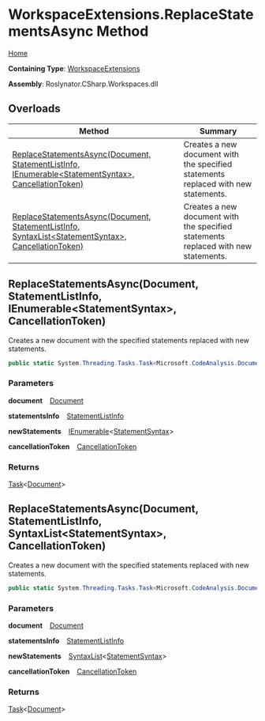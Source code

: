 # WorkspaceExtensions\.ReplaceStatementsAsync Method

[Home](../../../../README.md)

**Containing Type**: [WorkspaceExtensions](../README.md)

**Assembly**: Roslynator\.CSharp\.Workspaces\.dll

## Overloads

| Method | Summary |
| ------ | ------- |
| [ReplaceStatementsAsync(Document, StatementListInfo, IEnumerable\<StatementSyntax\>, CancellationToken)](#1112725449) | Creates a new document with the specified statements replaced with new statements\. |
| [ReplaceStatementsAsync(Document, StatementListInfo, SyntaxList\<StatementSyntax\>, CancellationToken)](#1837521881) | Creates a new document with the specified statements replaced with new statements\. |

<a id="1112725449"></a>

## ReplaceStatementsAsync\(Document, StatementListInfo, IEnumerable\<StatementSyntax\>, CancellationToken\) 

  
Creates a new document with the specified statements replaced with new statements\.

```csharp
public static System.Threading.Tasks.Task<Microsoft.CodeAnalysis.Document> ReplaceStatementsAsync(this Microsoft.CodeAnalysis.Document document, Roslynator.CSharp.Syntax.StatementListInfo statementsInfo, System.Collections.Generic.IEnumerable<Microsoft.CodeAnalysis.CSharp.Syntax.StatementSyntax> newStatements, System.Threading.CancellationToken cancellationToken = default)
```

### Parameters

**document** &ensp; [Document](https://docs.microsoft.com/en-us/dotnet/api/microsoft.codeanalysis.document)

**statementsInfo** &ensp; [StatementListInfo](../../Syntax/StatementListInfo/README.md)

**newStatements** &ensp; [IEnumerable](https://docs.microsoft.com/en-us/dotnet/api/system.collections.generic.ienumerable-1)\<[StatementSyntax](https://docs.microsoft.com/en-us/dotnet/api/microsoft.codeanalysis.csharp.syntax.statementsyntax)\>

**cancellationToken** &ensp; [CancellationToken](https://docs.microsoft.com/en-us/dotnet/api/system.threading.cancellationtoken)

### Returns

[Task](https://docs.microsoft.com/en-us/dotnet/api/system.threading.tasks.task-1)\<[Document](https://docs.microsoft.com/en-us/dotnet/api/microsoft.codeanalysis.document)\>

<a id="1837521881"></a>

## ReplaceStatementsAsync\(Document, StatementListInfo, SyntaxList\<StatementSyntax\>, CancellationToken\) 

  
Creates a new document with the specified statements replaced with new statements\.

```csharp
public static System.Threading.Tasks.Task<Microsoft.CodeAnalysis.Document> ReplaceStatementsAsync(this Microsoft.CodeAnalysis.Document document, Roslynator.CSharp.Syntax.StatementListInfo statementsInfo, Microsoft.CodeAnalysis.SyntaxList<Microsoft.CodeAnalysis.CSharp.Syntax.StatementSyntax> newStatements, System.Threading.CancellationToken cancellationToken = default)
```

### Parameters

**document** &ensp; [Document](https://docs.microsoft.com/en-us/dotnet/api/microsoft.codeanalysis.document)

**statementsInfo** &ensp; [StatementListInfo](../../Syntax/StatementListInfo/README.md)

**newStatements** &ensp; [SyntaxList](https://docs.microsoft.com/en-us/dotnet/api/microsoft.codeanalysis.syntaxlist-1)\<[StatementSyntax](https://docs.microsoft.com/en-us/dotnet/api/microsoft.codeanalysis.csharp.syntax.statementsyntax)\>

**cancellationToken** &ensp; [CancellationToken](https://docs.microsoft.com/en-us/dotnet/api/system.threading.cancellationtoken)

### Returns

[Task](https://docs.microsoft.com/en-us/dotnet/api/system.threading.tasks.task-1)\<[Document](https://docs.microsoft.com/en-us/dotnet/api/microsoft.codeanalysis.document)\>

